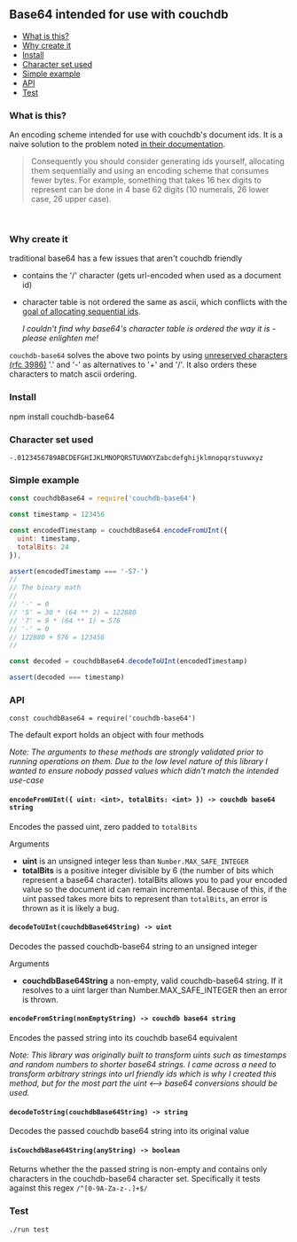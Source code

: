 ## Base64 intended for use with couchdb

<!-- START doctoc generated TOC please keep comment here to allow auto update -->
<!-- DON'T EDIT THIS SECTION, INSTEAD RE-RUN doctoc TO UPDATE -->

- [What is this?](#what-is-this)
- [Why create it](#why-create-it)
- [Install](#install)
- [Character set used](#character-set-used)
- [Simple example](#simple-example)
- [API](#api)
- [Test](#test)
  <!-- END doctoc generated TOC please keep comment here to allow auto update -->
  <br>

### What is this?

An encoding scheme intended for use with couchdb's document ids. It is a naive
solution to the problem noted [in their documentation](http://docs.couchdb.org/en/2.1.1/maintenance/performance.html#document-s-id).

> Consequently you should consider generating ids yourself, allocating them
> sequentially and using an encoding scheme that consumes fewer bytes. For
> example, something that takes 16 hex digits to represent can be done in 4 base
> 62 digits (10 numerals, 26 lower case, 26 upper case).

<br>

### Why create it

traditional base64 has a few issues that aren't couchdb friendly

- contains the '/' character (gets url-encoded when used as a document id)
- character table is not ordered the same as ascii, which conflicts with the
  [goal of allocating sequential ids](https://eager.io/blog/how-long-does-an-id-need-to-be/#locality).

  _I couldn't find why base64's character table is ordered the way it is - please enlighten me!_

`couchdb-base64` solves the above two points by using [unreserved characters (rfc 3986)](https://tools.ietf.org/html/rfc3986#section-2.3) '.' and '-' as
alternatives to '+' and '/'. It also orders these characters to match
ascii ordering.
<br>

### Install

npm install couchdb-base64
<br>

### Character set used

`-.0123456789ABCDEFGHIJKLMNOPQRSTUVWXYZabcdefghijklmnopqrstuvwxyz`
<br>

### Simple example

```js
const couchdbBase64 = require('couchdb-base64')

const timestamp = 123456

const encodedTimestamp = couchdbBase64.encodeFromUInt({
  uint: timestamp,
  totalBits: 24
}),

assert(encodedTimestamp === '-S7-')
//
// The binary math
//
// '-' = 0
// 'S' = 30 * (64 ** 2) = 122880
// '7' = 9 * (64 ** 1) = 576
// '-' = 0
// 122880 + 576 = 123456
//

const decoded = couchdbBase64.decodeToUInt(encodedTimestamp)

assert(decoded === timestamp)
```

### API

`const couchdbBase64 = require('couchdb-base64')`

The default export holds an object with four methods

_Note: The arguments to these methods are strongly validated prior to running
operations on them. Due to the low level nature of this library I wanted to
ensure nobody passed values which didn't match the intended use-case_

#### `encodeFromUInt({ uint: <int>, totalBits: <int> }) -> couchdb base64 string`

Encodes the passed uint, zero padded to `totalBits`

Arguments

- **uint** is an unsigned integer less than `Number.MAX_SAFE_INTEGER`
- **totalBits** is a positive integer divisible by 6 (the number of bits which
  represent a base64 character). totalBits allows you to pad your encoded
  value so the document id can remain incremental. Because of this, if the
  uint passed takes more bits to represent than `totalBits`, an error is thrown
  as it is likely a bug.

#### `decodeToUInt(couchdbBase64String) -> uint`

Decodes the passed couchdb-base64 string to an unsigned integer

Arguments

- **couchdbBase64String** a non-empty, valid couchdb-base64 string. If it
  resolves to a uint larger than Number.MAX_SAFE_INTEGER then an error is
  thrown.

#### `encodeFromString(nonEmptyString) -> couchdb base64 string`

Encodes the passed string into its couchdb base64 equivalent

_Note: This library was originally built to transform uints such as timestamps
and random numbers to shorter base64 strings. I came across a need to transform
arbitrary strings into url friendly ids which is why I created this method, but
for the most part the uint <--> base64 conversions should be used._

#### `decodeToString(couchdbBase64String) -> string`

Decodes the passed couchdb base64 string into its original value

#### `isCouchdbBase64String(anyString) -> boolean`

Returns whether the the passed string is non-empty and contains only characters
in the couchdb-base64 character set. Specifically it tests against this
regex `/^[0-9A-Za-z-.]+$/`

### Test

`./run test`
